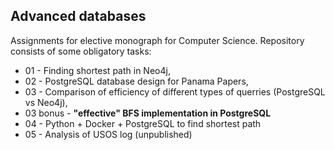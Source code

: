 ## Advanced databases 
Assignments for elective monograph for Computer Science. Repository consists of some obligatory tasks:
- 01 - Finding shortest path in Neo4j,
- 02 - PostgreSQL database design for Panama Papers,
- 03 - Comparison of efficiency of different types of querries (PostgreSQL vs Neo4j),
- 03 bonus - **"effective" BFS implementation in PostgreSQL**
- 04 - Python + Docker + PostgreSQL to find shortest path
- 05 - Analysis of USOS log (unpublished)
